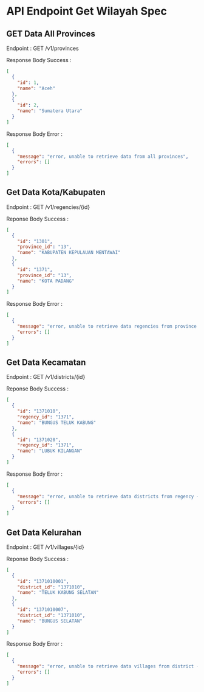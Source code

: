 # API Endpoint Get Wilayah Spec

## GET Data All Provinces

Endpoint : GET /v1/provinces

Response Body Success :

```json
[
  {
    "id": 1,
    "name": "Aceh"
  },
  {
    "id": 2,
    "name": "Sumatera Utara"
  }
]
```

Response Body Error :

```json
[
  {
    "message": "error, unable to retrieve data from all provinces",
    "errors": []
  }
]
```

## Get Data Kota/Kabupaten

Endpoint : GET /v1/regencies/{id}

Reponse Body Success :

```json
[
  {
    "id": "1301",
    "province_id": "13",
    "name": "KABUPATEN KEPULAUAN MENTAWAI"
  },
  {
    "id": "1371",
    "province_id": "13",
    "name": "KOTA PADANG"
  }
]
```

Response Body Error :

```json
[
  {
    "message": "error, unable to retrieve data regencies from province {name}",
    "errors": []
  }
]
```

## Get Data Kecamatan

Endpoint : GET /v1/districts/{id}

Reponse Body Success :

```json
[
  {
    "id": "1371010",
    "regency_id": "1371",
    "name": "BUNGUS TELUK KABUNG"
  },
  {
    "id": "1371020",
    "regency_id": "1371",
    "name": "LUBUK KILANGAN"
  }
]
```

Response Body Error :

```json
[
  {
    "message": "error, unable to retrieve data districts from regency {name}",
    "errors": []
  }
]
```

## Get Data Kelurahan

Endpoint : GET /v1/villages/{id}

Reponse Body Success :

```json
[
  {
    "id": "1371010001",
    "district_id": "1371010",
    "name": "TELUK KABUNG SELATAN"
  },
  {
    "id": "1371010007",
    "district_id": "1371010",
    "name": "BUNGUS SELATAN"
  }
]
```

Response Body Error :

```json
[
  {
    "message": "error, unable to retrieve data villages from district {name}",
    "errors": []
  }
]
```
